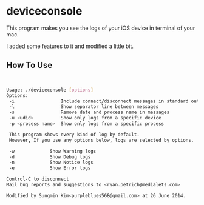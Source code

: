 deviceconsole
============

This program makes you see the logs of your iOS device in terminal of your mac.

I added some features to it and modified a little bit.



How To Use
----------

```````sh


Usage: ./deviceconsole [options]
Options:
 -i                 Include connect/disconnect messages in standard out
 -l                 Show separator line between messages
 -s                 Remove date and process name in messages
 -u <udid>          Show only logs from a specific device
 -p <process name>	Show only logs from a specific process

 This program shows every kind of log by default.
 However, If you use any options below, logs are selected by options.

 -w 			Show Warning logs
 -d 			Show Debug logs
 -n 			Show Notice logs
 -e 			Show Error logs

Control-C to disconnect
Mail bug reports and suggestions to <ryan.petrich@medialets.com>

Modified by Sungmin Kim<purpleblues568@gmail.com> at 26 June 2014.

````````


